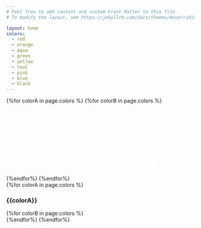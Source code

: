 ```yaml
---
# Feel free to add content and custom Front Matter to this file.
# To modify the layout, see https://jekyllrb.com/docs/themes/#overriding-theme-defaults

layout: home
colors: 
  - red
  - orange
  - aqua
  - green
  - yellow
  - teal
  - pink
  - blue
  - black
---
```


{%for colorA in page.colors %}
  {%for colorB in page.colors %}
  <div style="">
  <div style="display:inline-block;width:45%;padding-right:20px">
  <div class="logo-container" style="">
    <h1
      class="logo"
      style="
        color: white;
        /* background-image: var(--noise-image); */
        /* background-blend-mode: multiply; */
        --box-shadow-color: var(--{{colorB}});
      "
    >
      underline
    </h1>
    <!-- <div style="width: 1000px;top: 100px;left: -465px;margin-top: 0;position: absolute;"><div class="circle blue noisy" style="width: 10%; padding-top: 10%;"></div> -->
    <div class="wave" style="--c:var(--{{colorA}})"></div>
  </div>
  </div>
  <div style="display:inline-block;width:45%;padding-left:20px">
  <div class="logo-container" style="">
  <div style="
    border-radius: 50%;
    mix-blend-mode: multiply;
    background-blend-mode: multiply;
    width: 85px;
    padding-top: 85px;
    background-color: var(--{{colorA}});
    content:
    &quot; &quot;;
    /* margin-left: 10px; */
    padding: auto;
    position: relative;
    top: 180px;
    left: -8px;
    /* z-index: -1; */
    /* margin-left: 4px; */
    background-image: var(
    --noise-image);
"></div>
    <h1
      class="logo logo-large"
      style="
        color: white;
        /* background-image: var(--noise-image); */
        /* background-blend-mode: multiply; */
        --box-shadow-color: var(--{{colorB}});
      "
    >
      underline
    </h1>
    <!-- <div style="width: 1000px;top: 100px;left: -465px;margin-top: 0;position: absolute;"><div class="circle blue noisy" style="width: 10%; padding-top: 10%;"></div> -->
    <div class="wave wave-large" style="--c:var(--{{colorA}})"></div>
  </div>
  </div>
  </div>
  {%endfor%}
{%endfor%}
  
<div class="container">
  {%for colorA in page.colors %}
  <div class="item"><h3>{{colorA}}</h3></div>
    {%for colorB in page.colors %}
    <div class="item">
      <div class="circle {{colorB}} noisy"></div>
      <div class="circle {{colorA}} noisy"></div>
    </div>
    {%endfor%}
  {%endfor%}
</div>
